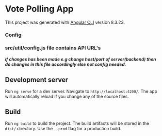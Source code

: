 # Vote Polling App

This project was generated with [Angular CLI](https://github.com/angular/angular-cli) version 8.3.23.

### Config

### src/util/config.js file contains API URL's
##### if changes has been made e.g change host/port of server(backend) then do changes in this file accordingly else not config needed.


## Development server

Run `ng serve` for a dev server. Navigate to `http://localhost:4200/`. The app will automatically reload if you change any of the source files.

## Build

Run `ng build` to build the project. The build artifacts will be stored in the `dist/` directory. Use the `--prod` flag for a production build.

